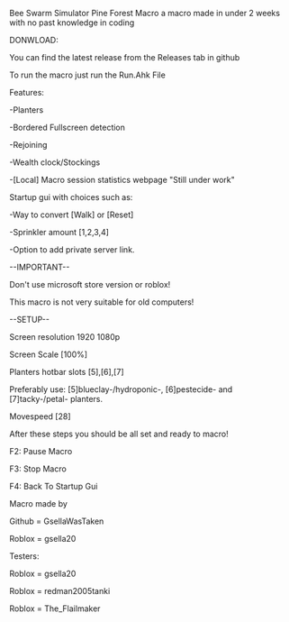 Bee Swarm Simulator Pine Forest Macro a macro made in under 2 weeks with no past knowledge in coding

DONWLOAD:

You can find the latest release from the Releases tab in github

To run the macro just run the Run.Ahk File

Features:

-Planters

-Bordered Fullscreen detection

-Rejoining

-Wealth clock/Stockings

-[Local] Macro session statistics webpage "Still under work"

Startup gui with choices such as:

-Way to convert [Walk] or [Reset]

-Sprinkler amount [1,2,3,4]

-Option to add private server link.

--IMPORTANT--

Don't use microsoft store version or roblox!

This macro is not very suitable for old computers!

--SETUP--

Screen resolution 1920 1080p

Screen Scale [100%]

Planters hotbar slots [5],[6],[7]

Preferably use: [5]blueclay-/hydroponic-, [6]pestecide- and [7]tacky-/petal- planters.

Movespeed [28]

After these steps you should be all set and ready to macro!

F2: Pause Macro

F3: Stop Macro

F4: Back To Startup Gui

Macro made by

Github = GsellaWasTaken

Roblox = gsella20

Testers:

Roblox = gsella20

Roblox = redman2005tanki

Roblox = The_Flailmaker
